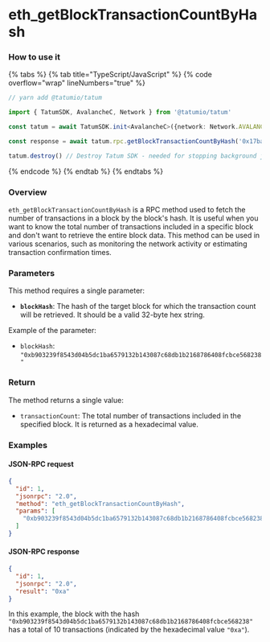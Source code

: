 # eth\_getBlockTransactionCountByHash

### How to use it

{% tabs %}
{% tab title="TypeScript/JavaScript" %}
{% code overflow="wrap" lineNumbers="true" %}
```typescript
// yarn add @tatumio/tatum

import { TatumSDK, AvalancheC, Network } from '@tatumio/tatum'

const tatum = await TatumSDK.init<AvalancheC>({network: Network.AVALANCHE_C})

const response = await tatum.rpc.getBlockTransactionCountByHash('0x17ba17556f9028fd9957920b01b0e133d7499915c864648e6554b38d3234c4c8')

tatum.destroy() // Destroy Tatum SDK - needed for stopping background jobs
```
{% endcode %}
{% endtab %}
{% endtabs %}

### Overview

`eth_getBlockTransactionCountByHash` is a RPC method used to fetch the number of transactions in a block by the block's hash. It is useful when you want to know the total number of transactions included in a specific block and don't want to retrieve the entire block data. This method can be used in various scenarios, such as monitoring the network activity or estimating transaction confirmation times.

### Parameters

This method requires a single parameter:

* **`blockHash`**: The hash of the target block for which the transaction count will be retrieved. It should be a valid 32-byte hex string.

Example of the parameter:

* `blockHash`: `"0xb903239f8543d04b5dc1ba6579132b143087c68db1b2168786408fcbce568238"`

### Return

The method returns a single value:

* `transactionCount`: The total number of transactions included in the specified block. It is returned as a hexadecimal value.

### Examples

#### JSON-RPC request

```json
{
  "id": 1,
  "jsonrpc": "2.0",
  "method": "eth_getBlockTransactionCountByHash",
  "params": [
    "0xb903239f8543d04b5dc1ba6579132b143087c68db1b2168786408fcbce568238"
  ]
}
```

#### JSON-RPC response

```json
{
  "id": 1,
  "jsonrpc": "2.0",
  "result": "0xa"
}
```

In this example, the block with the hash `"0xb903239f8543d04b5dc1ba6579132b143087c68db1b2168786408fcbce568238"` has a total of 10 transactions (indicated by the hexadecimal value `"0xa"`).
